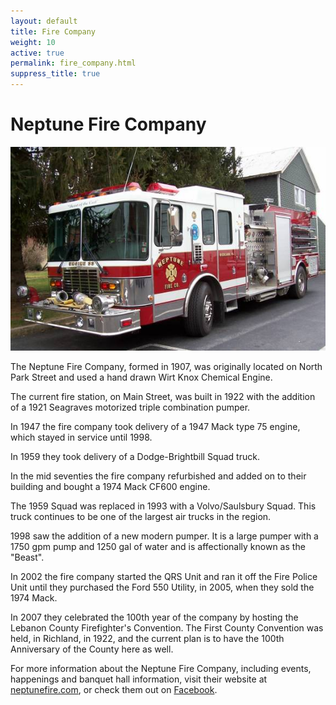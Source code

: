 ```yaml
---
layout: default
title: Fire Company
weight: 10
active: true
permalink: fire_company.html
suppress_title: true
---
```


<script>
  mixpanel.track("Fire Company Page");
</script>

# Neptune Fire Company

![Fire Engine 33](./files/img/fire_eng33.jpg)

The Neptune Fire Company, formed in 1907, was originally located on North Park Street and used a hand drawn Wirt Knox Chemical Engine.

The current fire station, on Main Street, was built in 1922 with the addition of a 1921 Seagraves motorized triple combination pumper.

In 1947 the fire company took delivery of a 1947 Mack type 75 engine, which stayed in service until 1998.

In 1959 they took delivery of a Dodge-Brightbill Squad truck.

In the mid seventies the fire company refurbished and added on to their building and bought a 1974 Mack CF600 engine.

The 1959 Squad was replaced in 1993 with a Volvo/Saulsbury Squad. This truck continues to be one of the largest air trucks in the region.

1998 saw the addition of a new modern pumper. It is a large pumper with a 1750 gpm pump and 1250 gal of water and is affectionally known as the "Beast".

In 2002 the fire company started the QRS Unit and ran it off the Fire Police Unit until they purchased the Ford 550 Utility, in 2005, when they sold the 1974 Mack.

In 2007 they celebrated the 100th year of the company by hosting the Lebanon County Firefighter's Convention. The First County Convention was held, in Richland, in 1922, and the current plan is to have the 100th Anniversary of the County here as well.

For more information about the Neptune Fire Company, including events, happenings and banquet hall information, visit their website at [neptunefire.com](http://www.neptunefire.com), or check them out on [Facebook](https://www.facebook.com/Neptune-Fire-Company-128101647275868/).
<div class="fb-like" data-href="https://www.facebook.com/Neptune-Fire-Company-128101647275868/" data-layout="button_count" data-action="like" data-show-faces="false" data-share="false"></div>

<!--slideshow TODO Resurrect
<div class="fire slideshow">
	<ul class="bxslider">
		<li><img alt="fire slide" src="./files/img/fire_slide/img197196421.JPEG" /></li>
		<li><img alt="fire slide" src="./files/img/fire_slide/img197196437.JPEG" /></li>
		<li><img alt="fire slide" src="./files/img/fire_slide/img197196437.jpg" /></li>
		<li><img alt="fire slide" src="./files/img/fire_slide/img197196453.jpg" /></li>
		<li><img alt="fire slide" src="./files/img/fire_slide/img197196468.jpg" /></li>
		<li><img alt="fire slide" src="./files/img/fire_slide/img197196484.jpg" /></li>
		<li><img alt="fire slide" src="./files/img/fire_slide/img197196500.jpg" /></li>
		<li><img alt="fire slide" src="./files/img/fire_slide/img197196515.jpg" /></li>
	</ul>
</div>
<!--end slideshow-->
